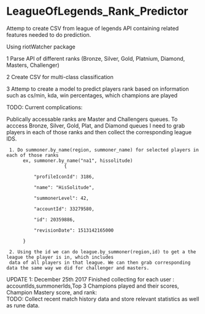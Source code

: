 # LeagueOfLegends_Rank_Predictor

Attemp to create CSV from league of legends API containing related features needed to do prediction.

Using riotWatcher package

1 Parse API of different ranks (Bronze, Silver, Gold, Platnium, Diamond, Masters, Challenger)

2 Create CSV for multi-class classification

3 Attemp to create a model to predict players rank based on information such as 
     cs/min, kda, win percentages, which champions are played

TODO: Current complications: 

Publically accessable ranks are Master and Challengers queues. To acccess Bronze, Silver, Gold, Plat, and Diamond queues I need to grab players in each of those ranks and then collect the corresponding league IDS. 

     1. Do summoner.by_name(region, summoner_name) for selected players in each of those ranks
          ex, summoner.by_name("na1", hissolitude)          
                         {
                         
              "profileIconId": 3186,
              
              "name": "HisSolitude",
              
              "summonerLevel": 42,
              
              "accountId": 33279580,
              
              "id": 20359886,
              
              "revisionDate": 1513142165000
              
          }
          
     2. Using the id we can do league.by_summoner(region,id) to get a the league the player is in, which includes 
     data of all players in that league. We can then grab corresponding data the same way we did for challenger and masters.
          
UPDATE 1: December 25th 2017
     Finished collecting for each user : accountIds,summonerIds,Top 3 Champions played and their scores, Champion Mastery score, and rank:  
     TODO: Collect recent match history data and store relevant statistics as well as rune data.
